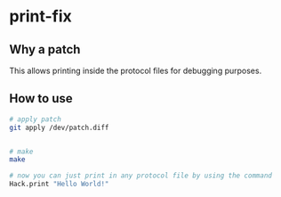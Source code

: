 # print-fix

## Why a patch

This allows printing inside the protocol files for debugging purposes.

## How to use

```sh
# apply patch
git apply /dev/patch.diff


# make 
make

# now you can just print in any protocol file by using the command
Hack.print "Hello World!" 


```
